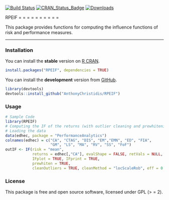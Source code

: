 
[![Build Status](https://travis-ci.org/AnthonyChristidis/RPEIF.svg?branch%20=%20master)](https://travis-ci.com/AnthonyChristidis/RPEIF) [![CRAN\_Status\_Badge](http://www.r-pkg.org/badges/version/RPEIF)](https://cran.r-project.org/package%20=%20RPEIF) [![Downloads](http://cranlogs.r-pkg.org/badges/RPEIF)](https://cran.r-project.org/package%20=%20RPEIF)

RPEIF = = = = = = = = = =

This package provides functions for computing the influence functions of risk and performance measures.

------------------------------------------------------------------------

### Installation

You can install the **stable** version on [R CRAN](https://cran.r-project.org/package%20=%20RPEIF).

``` r
install.packages("RPEIF", dependencies = TRUE)
```

You can install the **development** version from [GitHub](https://github.com/AnthonyChristidis/RPEIF).

``` r
library(devtools)
devtools::install_github("AnthonyChristidis/RPEIF")
```

### Usage

``` r
# Sample Code
library(RPEIF)
# Computing the IF of the returns (with outlier cleaning and prewhitening)
# Loading the data
data(edhec, package = "PerformanceAnalytics")
colnames(edhec) = c("CA", "CTAG", "DIS", "EM","EMN", "ED", "FIA",
                    "GM", "LS", "MA", "RV", "SS", "FoF")
outIF <- IF(risk = "mean",
            returns = edhec[,"CA"], evalShape = FALSE, retVals = NULL, nuisPars = NULL,
            IFplot = TRUE, IFprint = TRUE,
            prewhiten = TRUE,
            cleanOutliers = TRUE, cleanMethod = "locScaleRob", eff = 0.99)
```

### License

This package is free and open source software, licensed under GPL (&gt; = 2).
